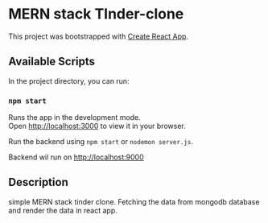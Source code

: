 # MERN stack TInder-clone

This project was bootstrapped with [Create React App](https://github.com/facebook/create-react-app).

## Available Scripts

In the project directory, you can run:

### `npm start`

Runs the app in the development mode.\
Open [http://localhost:3000](http://localhost:3000) to view it in your browser.

Run the backend using `npm start` or `nodemon server.js`.

Backend wil run on [http://localhost:9000](http://localhost:9000)

## Description

simple MERN stack tinder clone.
Fetching the data from mongodb database and render the data in react app.



